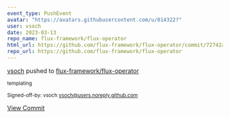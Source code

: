 ```yaml
---
event_type: PushEvent
avatar: "https://avatars.githubusercontent.com/u/814322?"
user: vsoch
date: 2023-03-13
repo_name: flux-framework/flux-operator
html_url: https://github.com/flux-framework/flux-operator/commit/72742a3e06deec79b6dec3c43a14bbf04cf6c401
repo_url: https://github.com/flux-framework/flux-operator
---
```


<a href='https://github.com/vsoch' target='_blank'>vsoch</a> pushed to <a href='https://github.com/flux-framework/flux-operator' target='_blank'>flux-framework/flux-operator</a>

<small>templating

Signed-off-by: vsoch <vsoch@users.noreply.github.com></small>

<a href='https://github.com/flux-framework/flux-operator/commit/72742a3e06deec79b6dec3c43a14bbf04cf6c401' target='_blank'>View Commit</a>